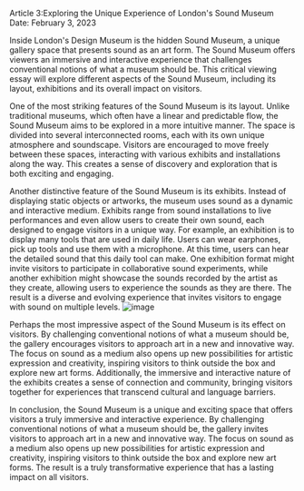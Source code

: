 Article 3:Exploring the Unique Experience of London's Sound Museum
Date: February 3, 2023

Inside London's Design Museum is the hidden Sound Museum, a unique gallery space that presents sound as an art form. The Sound Museum offers viewers an immersive and interactive experience that challenges conventional notions of what a museum should be. This critical viewing essay will explore different aspects of the Sound Museum, including its layout, exhibitions and its overall impact on visitors.

One of the most striking features of the Sound Museum is its layout. Unlike traditional museums, which often have a linear and predictable flow, the Sound Museum aims to be explored in a more intuitive manner. The space is divided into several interconnected rooms, each with its own unique atmosphere and soundscape. Visitors are encouraged to move freely between these spaces, interacting with various exhibits and installations along the way. This creates a sense of discovery and exploration that is both exciting and engaging.

Another distinctive feature of the Sound Museum is its exhibits. Instead of displaying static objects or artworks, the museum uses sound as a dynamic and interactive medium. Exhibits range from sound installations to live performances and even allow users to create their own sound, each designed to engage visitors in a unique way. For example, an exhibition is to display many tools that are used in daily life. Users can wear earphones, pick up tools and use them with a microphone. At this time, users can hear the detailed sound that this daily tool can make. One exhibition format might invite visitors to participate in collaborative sound experiments, while another exhibition might showcase the sounds recorded by the artist as they create, allowing users to experience the sounds as they are there. The result is a diverse and evolving experience that invites visitors to engage with sound on multiple levels.
![image](https://user-images.githubusercontent.com/76156342/225158954-df1161d3-e552-4d43-b2e1-6593bca54dad.gif)


Perhaps the most impressive aspect of the Sound Museum is its effect on visitors. By challenging conventional notions of what a museum should be, the gallery encourages visitors to approach art in a new and innovative way. The focus on sound as a medium also opens up new possibilities for artistic expression and creativity, inspiring visitors to think outside the box and explore new art forms. Additionally, the immersive and interactive nature of the exhibits creates a sense of connection and community, bringing visitors together for experiences that transcend cultural and language barriers.

In conclusion, the Sound Museum is a unique and exciting space that offers visitors a truly immersive and interactive experience. By challenging conventional notions of what a museum should be, the gallery invites visitors to approach art in a new and innovative way. The focus on sound as a medium also opens up new possibilities for artistic expression and creativity, inspiring visitors to think outside the box and explore new art forms. The result is a truly transformative experience that has a lasting impact on all visitors.

